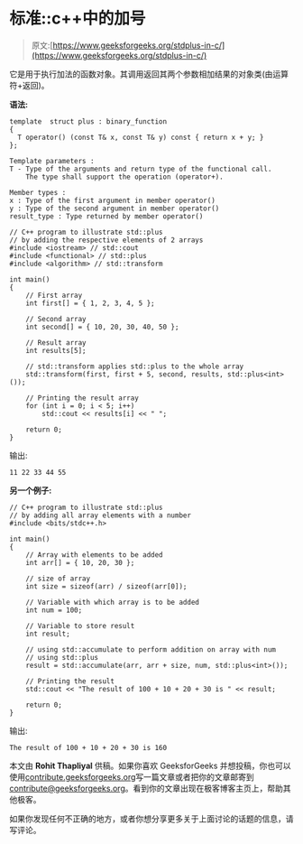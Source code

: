 # 标准::c++中的加号

> 原文:[https://www.geeksforgeeks.org/stdplus-in-c/](https://www.geeksforgeeks.org/stdplus-in-c/)

它是用于执行加法的函数对象。其调用返回其两个参数相加结果的对象类(由运算符+返回)。

**语法:**

```
template  struct plus : binary_function  
{
  T operator() (const T& x, const T& y) const { return x + y; }
};

Template parameters :
T - Type of the arguments and return type of the functional call.
    The type shall support the operation (operator+).

Member types :
x : Type of the first argument in member operator()
y : Type of the second argument in member operator()
result_type : Type returned by member operator()

```

```
// C++ program to illustrate std::plus
// by adding the respective elements of 2 arrays
#include <iostream> // std::cout
#include <functional> // std::plus
#include <algorithm> // std::transform

int main()
{
    // First array
    int first[] = { 1, 2, 3, 4, 5 };

    // Second array
    int second[] = { 10, 20, 30, 40, 50 };

    // Result array
    int results[5];

    // std::transform applies std::plus to the whole array
    std::transform(first, first + 5, second, results, std::plus<int>());

    // Printing the result array
    for (int i = 0; i < 5; i++)
        std::cout << results[i] << " ";

    return 0;
}
```

输出:

```
11 22 33 44 55 

```

**另一个例子:**

```
// C++ program to illustrate std::plus
// by adding all array elements with a number
#include <bits/stdc++.h>

int main()
{
    // Array with elements to be added
    int arr[] = { 10, 20, 30 };

    // size of array
    int size = sizeof(arr) / sizeof(arr[0]);

    // Variable with which array is to be added
    int num = 100;

    // Variable to store result
    int result;

    // using std::accumulate to perform addition on array with num
    // using std::plus
    result = std::accumulate(arr, arr + size, num, std::plus<int>());

    // Printing the result
    std::cout << "The result of 100 + 10 + 20 + 30 is " << result;

    return 0;
}
```

输出:

```
The result of 100 + 10 + 20 + 30 is 160
```

本文由 **Rohit Thapliyal** 供稿。如果你喜欢 GeeksforGeeks 并想投稿，你也可以使用[contribute.geeksforgeeks.org](http://www.contribute.geeksforgeeks.org)写一篇文章或者把你的文章邮寄到 contribute@geeksforgeeks.org。看到你的文章出现在极客博客主页上，帮助其他极客。

如果你发现任何不正确的地方，或者你想分享更多关于上面讨论的话题的信息，请写评论。